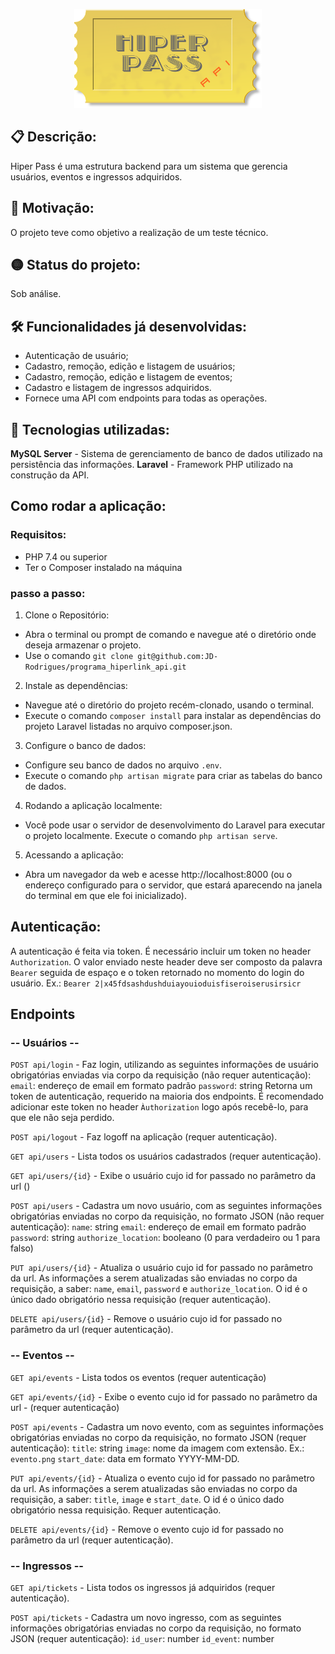 <p align="center">
  <img width=300 src="https://raw.githubusercontent.com/JD-Rodrigues/public-assets/main/Logos/api.png" />
</p>

## 📋 Descrição:
<p>Hiper Pass é uma estrutura backend para um sistema que gerencia usuários, eventos e ingressos adquiridos.</p>


## 🎯 Motivação:
O projeto teve como objetivo a realização de um teste técnico.

## 🟡 Status do projeto:
Sob análise.

## 🛠️ Funcionalidades já desenvolvidas:
- Autenticação de usuário;
- Cadastro, remoção, edição e listagem de usuários;
- Cadastro, remoção, edição e listagem de eventos;
- Cadastro e listagem de ingressos adquiridos.
- Fornece uma API com endpoints para todas as operações.
  
## 🔭 Tecnologias utilizadas:
<b>MySQL Server</b> - Sistema de gerenciamento de banco de dados utilizado na persistência das informações.
<b>Laravel</b> - Framework PHP utilizado na construção da API.

## Como rodar a aplicação:
### Requisitos:
- PHP 7.4 ou superior
- Ter o Composer instalado na máquina

### passo a passo:
1. Clone o Repositório:
- Abra o terminal ou prompt de comando e navegue até o diretório onde deseja armazenar o projeto.
- Use o comando `git clone git@github.com:JD-Rodrigues/programa_hiperlink_api.git`
2. Instale as dependências:
- Navegue até o diretório do projeto recém-clonado, usando o terminal.
- Execute o comando `composer install` para instalar as dependências do projeto Laravel listadas no arquivo composer.json.
3. Configure o banco de dados:
- Configure seu banco de dados no arquivo `.env`.
- Execute o comando `php artisan migrate` para criar as tabelas do banco de dados.
4. Rodando a aplicação localmente:
- Você pode usar o servidor de desenvolvimento do Laravel para executar o projeto localmente. Execute o comando `php artisan serve`.
5. Acessando a aplicação:
- Abra um navegador da web e acesse http://localhost:8000 (ou o endereço configurado para o servidor, que estará aparecendo na janela do terminal em que ele foi inicializado).


## Autenticação:
A autenticação é feita via token. É necessário incluir um token no header `Authorization`. O valor enviado neste header deve ser composto da palavra `Bearer` seguida de espaço e o token retornado no momento do login do usuário. Ex.:
`Bearer 2|x45fdsashdushduiayouioduisfiseroiserusirsicr`

## Endpoints

### -- Usuários --
`POST api/login` - Faz login, utilizando as seguintes informações de usuário obrigatórias enviadas via corpo da requisição (não requer autenticação):
`email`: endereço de email em formato padrão
`password`: string
Retorna um token de autenticação, requerido na maioria dos endpoints. É recomendado adicionar este token no header `Àuthorization` logo após recebê-lo, para que ele não seja perdido.

`POST api/logout` - Faz logoff na aplicação (requer autenticação). 

`GET api/users` - Lista todos os usuários cadastrados (requer autenticação).

`GET api/users/{id}` - Exibe o usuário cujo id for passado no parâmetro da url ()

`POST api/users` - Cadastra um novo usuário, com as seguintes informações obrigatórias enviadas no corpo da requisição, no formato JSON (não requer autenticação):
`name`: string
`email`: endereço de email em formato padrão
`password`: string
`authorize_location`: booleano (0 para verdadeiro ou 1 para falso)

`PUT api/users/{id}` - Atualiza o usuário cujo id for passado no parâmetro da url. As informações a serem atualizadas são enviadas no corpo da requisição, a saber: `name`, `email`, `password` e `authorize_location`. O id é o único dado obrigatório nessa requisição (requer autenticação).

`DELETE api/users/{id}` - Remove o usuário cujo id for passado no parâmetro da url (requer autenticação). 

### -- Eventos --
`GET api/events` - Lista todos os eventos (requer autenticação)

`GET api/events/{id}` - Exibe o evento cujo id for passado no parâmetro da url - (requer autenticação)

`POST api/events` - Cadastra um novo evento, com as seguintes informações obrigatórias enviadas no corpo da requisição, no formato JSON (requer autenticação):
`title`: string
`image`: nome da imagem com extensão. Ex.: `evento.png`
`start_date`: data em formato YYYY-MM-DD.


`PUT api/events/{id}` - Atualiza o evento cujo id for passado no parâmetro da url. As informações a serem atualizadas são enviadas no corpo da requisição, a saber: `title`, `image` e `start_date`. O id é o único dado obrigatório nessa requisição. Requer autenticação.

`DELETE api/events/{id}` - Remove o evento cujo id for passado no parâmetro da url (requer autenticação).

### -- Ingressos --
`GET api/tickets` - Lista todos os ingressos já adquiridos (requer autenticação).

`POST api/tickets` - Cadastra um novo ingresso, com as seguintes informações obrigatórias enviadas no corpo da requisição, no formato JSON (requer autenticação):
`id_user`: number
`id_event`: number





    